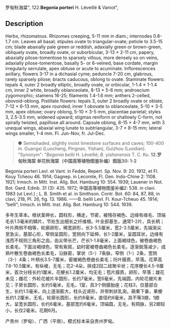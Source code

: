 罗甸秋海棠",
122.**Begonia porteri** H. Léveillé & Vaniot",

## Description
Herbs, rhizomatous. Rhizomes creeping, 5-11 mm in diam.; internodes 0.8-1.7 cm. Leaves all basal; stipules ovate to triangular-ovate; petiole to 3.5-15 cm; blade abaxially pale green or reddish, adaxially green or brown-green, obliquely ovate, broadly ovate, or suborbicular, 3-13 × 2-11 cm, papery, abaxially pilose-tomentose to sparsely villous, more densely so on veins, adaxially pilose-tomentose, basally 5- or 6-veined, base cordate, margin irregularly serrulate, apex obtuse or acute to acuminate. Inflorescences axillary, flowers 3-17 in a dichasial cyme; peduncle 7-20 cm, glabrous, rarely sparsely pilose; bracts caducous, oblong to ovate. Staminate flowers: tepals 4, outer 2 broadly elliptic, broadly ovate, or orbicular, 1-1.4 × 1-1.4 cm, inner 2 white, broadly oblanceolate, 8-13 × 5-6 mm; androecium zygomorphic; stamens 16-25; filaments 1.4-1.6 mm; anthers 2-celled, obovoid-oblong. Pistillate flowers: tepals 3, outer 2 broadly ovate or oblate, 7-12 × 6-13 mm, apex rounded, inner 1 obovate to oblanceolate, 5-10 × 3-5 mm, apex obtuse; ovary oblong, 5-10 × 3-5 mm, placentae parietal; styles 3, 2.5-3.5 mm, widened upward; stigmas reniform or shallowly C-form, not spirally twisted, papillose all around. Capsule oblong, 8-15 × 4-7 mm, with 3 unequal wings, abaxial wing lunate to subtriangular, 3-7 × 8-15 mm; lateral wings smaller, 1-4 mm. Fl. Jun-Nov, fr. Jul-Dec.

> ● Semishaded, slightly moist limestone surfaces and caves; 100-400 m. Guangxi (Luocheng, Pingnan, Yishan), Guizhou (Luodian).
  "Synonym": "*Begonia bellii* H. Léveillé; *B. yishanensis* T. C. Ku.
**12.罗甸秋海棠 单花秋海棠（中国高等植物图鉴补编）图版30: 1-2**

Begonia porteri Levl. et Vant. in Fedde, Repert. Sp. Nov. 9: 20. 1912, et Fl. Kouy Tcheou 46. 1914; Gagnep. in Lecomte, Fl. Gen. Indo-Chine 2: 1108. 1921; Irmsch. in Mitt. Inst. Allg. Bot. Hamburg 10: 554. 1939; Lauener in Not. Bot. Gard. Edinb. 31 (3): 435. 1972; 中国高等植物图鉴补编2: 538. in clavi. 1983 (ut Levl.) ; L. B. Smith et al. in Smithson. Contr. Bot. 60: 84, 87, 88, in clavi, 218, Pl. 26, fig. 13. 1986. ——B. bellii Levl. Fl. Kour-Tcheuo 45. 1914; “belli”; Irmsch. in Mitt. Inst. Allg. Bot. Hamburg 10: 544. 1939.

多年生草本。根状茎伸长，圆柱形，横走，节密，被残存褐色、边缘有缘毛、顶端毛长1.5毫米的鳞片，节处生出细长之纤维根。叶全部基生，通常1-2片，具长柄；叶片两侧不相等，轮廓卵形，稀宽卵形，长3-5.5厘米，宽2-3.5厘米，先端渐尖至急尖，基部心形，窄侧呈圆形，宽侧向下延伸，长1-2厘米，呈圆耳状，边缘有浅而不规则三角形之齿，齿尖带长芒，芒长1-1.8毫米，上面褐绿色，被卷曲褐色长柔毛，下面淡褐绿色，常有紫斑，幼时密被卷曲褐色长柔毛，逐渐脱落减少，成熟叶散生卷曲褐色长柔毛，沿脉密，掌状（5-）7条脉，窄侧（1-）2条，宽侧（3-）4条；叶柄长3.5-7厘米，密被褐色卷曲长柔毛；托叶膜质，早落。花葶高7.6-10.5厘米，有纵棱，无毛；花2-4朵，排成2回二歧聚伞状；花序梗长4.5-9厘米，首次分枝长约1厘米，花梗长1.2厘米，均无毛；苞片膜质，卵形，早落；雄花未见；雌花：外轮花被片半圆形，长约7毫米，宽6毫米，先端圆，内轮花被片未见；子房长圆形，长约5毫米，无毛，1室，具3个侧膜胎座；花柱3，仅基部合生，长约1.5毫米，向上逐渐膨大，柱头近肾形，并带刺状乳突。蒴果下垂，果梗长约1.2厘米，无毛，轮廓长圆形，长约8毫米，直径约6毫米，具不等3翅，1翅大，呈宽长圆形，长约6毫米，基部宽约6毫米，顶端圆，无毛，有网脉，另2翅较小，长仅2毫米。花期6月。

产贵州（罗甸）、广西（平南）。模式标本采自贵州罗甸。
